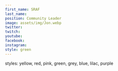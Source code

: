 ```yaml
---
first_name: SRAF
last_name: 
position: Community Leader
image: assets/img/Jon.webp
twitter: 
twitch: 
youtube:
facebook:
instagram:
style: green
---
```


styles: yellow, red, pink, green, grey, blue, lilac, purple